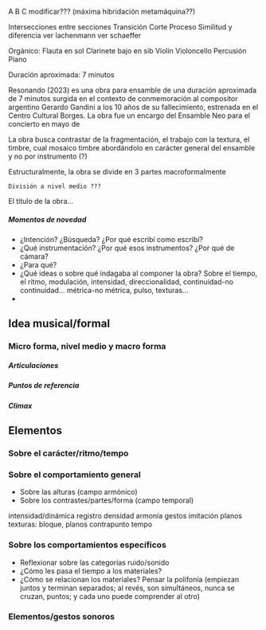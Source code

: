 A
B
C modificar??? (máxima hibridación metamáquina??)

Intersecciones entre secciones
Transición
Corte
Proceso
Similitud y diferencia
	ver lachenmann
		ver schaeffer

Orgánico:
Flauta en sol
Clarinete bajo en sib
Violín
Violoncello
Percusión
Piano

Duración aproximada: 7 minutos

Resonando (2023) es una obra para ensamble de una duración aproximada de 7 minutos surgida en el contexto de conmemoración al compositor argentino Gerardo Gandini a los 10 años de su fallecimiento, estrenada en el Centro Cultural Borges. La obra fue un encargo del Ensamble Neo para el concierto en mayo de

La obra busca contrastar de la fragmentación, el trabajo con la textura, el timbre, cual mosaico timbre abordándolo en carácter general del ensamble y no por instrumento (?)

Estructuralmente, la obra se divide en 3 partes macroformalmente

	División a nivel medio ???

El título de la obra...

##### Momentos de novedad

- ¿Intención? ¿Búsqueda? ¿Por qué escribí como escribí?
- ¿Qué instrumentación? ¿Por qué esos instrumentos? ¿Por qué de cámara?
- ¿Para qué?
- ¿Qué ideas o sobre qué indagaba al componer la obra? Sobre el tiempo, el ritmo, modulación, intensidad, direccionalidad, continuidad-no continuidad... métrica-no métrica, pulso, texturas...
- 
## Idea musical/formal
### Micro forma, nivel medio y macro forma
##### Articulaciones
##### Puntos de referencia
##### Climax

## Elementos
### Sobre el carácter/ritmo/tempo
### Sobre el comportamiento general
- Sobre las alturas (campo armónico)
- Sobre los contrastes/partes/forma (campo temporal)

intensidad/dinámica
registro
densidad
armonía
gestos
imitación
planos
texturas: bloque, planos contrapunto
tempo
### Sobre los comportamientos específicos
- Reflexionar sobre las categorías ruido/sonido
- ¿Cómo les pasa el tiempo a los materiales?
- ¿Cómo se relacionan los materiales? Pensar la polifonía (empiezan juntos y terminan separados; al revés, son simultáneos, nunca se cruzan, puntos; y cada uno puede comprender al otro)
### Elementos/gestos sonoros
